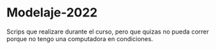 # Modelaje-2022
Scrips que realizare durante el curso, pero que quizas no pueda correr porque no tengo una computadora en condiciones.
